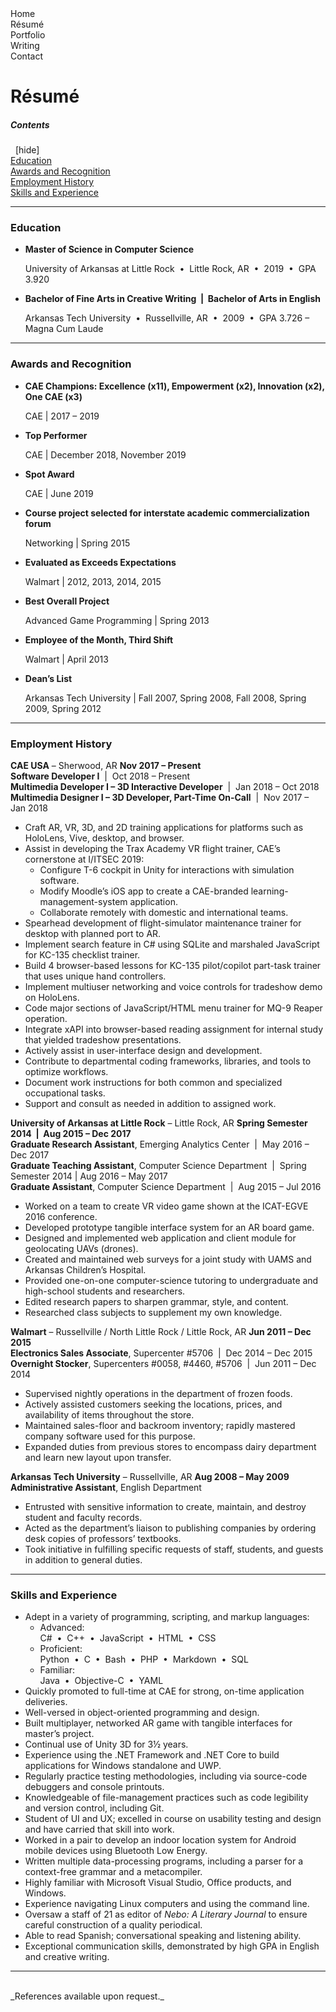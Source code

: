 <script src="https://code.jquery.com/jquery-3.2.1.min.js"></script>
<script src="/assets/js/menu-nav.js"></script>
<script src="/assets/js/toggle-toc.js"></script>

<div id="site-menu" class="site-menu">
  <div id="site-menu-button-containter-home" class="site-menu-button-container">
    <div id="site-menu-button-home" class="site-menu-button">
      <span class="site-menu-button-text">Home</span>
    </div>
  </div>
  <div id="site-menu-button-container-resume" class="site-menu-button-container">
    <div id="site-menu-button-resume" class="site-menu-button disabled">
      <span class="site-menu-button-text">R&#233;sum&#233;</span>
    </div>
  </div>
  <div id="site-menu-button-container-portfolio" class="site-menu-button-container">
    <div id="site-menu-button-portfolio" class="site-menu-button">
      <span class="site-menu-button-text">Portfolio</span>
    </div>
  </div>
  <div id="site-menu-button-container-writing" class="site-menu-button-container">
    <div id="site-menu-button-writing" class="site-menu-button">
      <span class="site-menu-button-text">Writing</span>
    </div>
  </div>
  <div id="site-menu-button-container-contact" class="site-menu-button-container">
    <div id="site-menu-button-contact" class="site-menu-button">
      <span class="site-menu-button-text">Contact</span>
    </div>
  </div>
</div>

# R&#233;sum&#233; #

<nav class="toc">
  <div class="toc-title">
    <h5 class="toc-title-text">Contents</h5>
    &nbsp;
    [<a class="smaller-text toc-toggle-text" onclick="toggleTOC()">hide</a>]
  </div>
  <div class="toc-headings">
    <a href="#education">Education</a><br>
    <a href="#awards-and-recognition">Awards and Recognition</a><br>
    <a href="#employment-history">Employment History</a><br>
    <a href="#skills-and-experience">Skills and Experience</a>
  </div>
</nav>

* * *

<div id="education">
  <h3>Education</h3>

  <ul>
    <li class="bullet-point-one"><p><strong>Master of Science in Computer Science</strong><br>
      <div class="bullet-addendum res">University of Arkansas at Little Rock&nbsp;&nbsp;•&nbsp;&nbsp;Little Rock, AR&nbsp;&nbsp;•&nbsp;&nbsp;2019&nbsp;&nbsp;•&nbsp;&nbsp;GPA 3.920</div></p></li>
    <li class="bullet-point-one"><p><strong>Bachelor of Fine Arts in Creative Writing&nbsp;&nbsp;|&nbsp;&nbsp;Bachelor of Arts in English</strong><br>
      <div class="bullet-addendum res">Arkansas Tech University&nbsp;&nbsp;•&nbsp;&nbsp;Russellville, AR&nbsp;&nbsp;•&nbsp;&nbsp;2009&nbsp;&nbsp;•&nbsp;&nbsp;GPA 3.726 – Magna Cum Laude</div></p></li>
  </ul>
</div>

* * *

<div id="awards-and-recognition">
  <h3>Awards and Recognition</h3>

  <ul>
    <li class="bullet-point-one"><p><strong>CAE Champions: Excellence (x11), Empowerment (x2), Innovation (x2), One CAE (x3)</strong><br>
      <div class="bullet-addendum res">CAE | 2017 – 2019</div></p></li>
    <li class="bullet-point-one"><p><strong>Top Performer</strong><br>
      <div class="bullet-addendum res">CAE | December 2018, November 2019</div></p></li>
    <li class="bullet-point-one"><p><strong>Spot Award</strong><br>
      <div class="bullet-addendum res">CAE | June 2019</div></p></li>
    <li class="bullet-point-one"><p><strong>Course project selected for interstate academic commercialization forum</strong><br>
      <div class="bullet-addendum res">Networking | Spring 2015</div></p></li>
    <li class="bullet-point-one"><p><strong>Evaluated as Exceeds Expectations</strong><br>
      <div class="bullet-addendum res">Walmart | 2012, 2013, 2014, 2015</div></p></li>
    <li class="bullet-point-one"><p><strong>Best Overall Project</strong><br>
      <div class="bullet-addendum res">Advanced Game Programming | Spring 2013</div></p></li>
    <li class="bullet-point-one"><p><strong>Employee of the Month, Third Shift</strong><br>
      <div class="bullet-addendum res">Walmart | April 2013</div></p></li>
    <li class="bullet-point-one"><p><strong>Dean’s List</strong><br>
      <div class="bullet-addendum res">Arkansas Tech University | Fall 2007, Spring 2008, Fall 2008, Spring 2009, Spring 2012</div></p></li>
  </ul>
</div>

* * *

<div id="employment-history">
  <h3>Employment History</h3>

  <div id="cae-nov17-present" class="job-container">
    <div class="job-employer-and-duration clearfix">
      <span class="float-left"><strong>CAE USA</strong> – Sherwood, AR</span>
      <span class="float-right"><strong>Nov 2017 – Present</strong></span>
    </div>
    <div class="job-description">
      <div class="job-position-group">
        <span class="job-position"><strong>Software Developer I</strong>&nbsp;&nbsp;|&nbsp;&nbsp;Oct 2018 – Present</span><br>
        <span class="job-position"><strong>Multimedia Developer I – 3D Interactive Developer</strong>&nbsp;&nbsp;|&nbsp;&nbsp;Jan 2018 – Oct 2018</span><br>
        <span class="job-position"><strong>Multimedia Designer I – 3D Developer, Part-Time On-Call</strong>&nbsp;&nbsp;|&nbsp;&nbsp;Nov 2017 – Jan 2018</span>
      </div>
      <ul class="job-activities">
        <li class="bullet-point-two">Craft AR, VR, 3D, and 2D training applications for platforms such as HoloLens, Vive, desktop, and browser.</li>
        <li class="bullet-point-two contains-sublist">
          Assist in developing the Trax Academy VR flight trainer, CAE’s cornerstone at I/ITSEC 2019:
          <ul class="sublist">
            <li class="bullet-point-three">Configure T-6 cockpit in Unity for interactions with simulation software.</li>
            <li class="bullet-point-three">Modify Moodle’s iOS app to create a CAE-branded learning-management-system application.</li>
            <li class="bullet-point-three">Collaborate remotely with domestic and international teams.</li>
          </ul>
        </li>
        <li class="bullet-point-two">Spearhead development of flight-simulator maintenance trainer for desktop with planned port to AR.</li>
        <li class="bullet-point-two">Implement search feature in C# using SQLite and marshaled JavaScript for KC-135 checklist trainer.</li>
        <li class="bullet-point-two">Build 4 browser-based lessons for KC-135 pilot/copilot part-task trainer that uses unique hand controllers.</li>
        <li class="bullet-point-two">Implement multiuser networking and voice controls for tradeshow demo on HoloLens.</li>
        <li class="bullet-point-two">Code major sections of JavaScript/HTML menu trainer for MQ-9 Reaper operation.</li>
        <li class="bullet-point-two">Integrate xAPI into browser-based reading assignment for internal study that yielded tradeshow presentations.</li>
        <li class="bullet-point-two">Actively assist in user-interface design and development.</li>
        <li class="bullet-point-two">Contribute to departmental coding frameworks, libraries, and tools to optimize workflows.</li>
        <li class="bullet-point-two">Document work instructions for both common and specialized occupational tasks.</li>
        <li class="bullet-point-two">Support and consult as needed in addition to assigned work.</li>
      </ul>
    </div>
  </div>

  <div id="ualr-spr14-aug15-dec17" class="job-container">
    <div class="job-employer-and-duration clearfix">
      <span class="float-left"><strong>University of Arkansas at Little Rock</strong> – Little Rock, AR</span>
      <span class="float-right"><strong>Spring Semester 2014&nbsp;&nbsp;|&nbsp;&nbsp;Aug 2015 – Dec 2017</strong></span>
    </div>
    <div class="job-description">
      <div class="job-position-group">
        <span class="job-position"><strong>Graduate Research Assistant</strong>, Emerging Analytics Center&nbsp;&nbsp;|&nbsp;&nbsp;May 2016 – Dec 2017</span><br>
        <span class="job-position"><strong>Graduate Teaching Assistant</strong>, Computer Science Department&nbsp;&nbsp;|&nbsp;&nbsp;Spring Semester 2014 | Aug 2016 – May 2017</span><br>
        <span class="job-position"><strong>Graduate Assistant</strong>, Computer Science Department&nbsp;&nbsp;|&nbsp;&nbsp;Aug 2015 – Jul 2016</span>
      </div>
      <ul class="job-activities">
        <li class="bullet-point-two">Worked on a team to create VR video game shown at the ICAT-EGVE 2016 conference.</li>
        <li class="bullet-point-two">Developed prototype tangible interface system for an AR board game.</li>
        <li class="bullet-point-two">Designed and implemented web application and client module for geolocating UAVs (drones).</li>
        <li class="bullet-point-two">Created and maintained web surveys for a joint study with UAMS and Arkansas Children’s Hospital.</li>
        <li class="bullet-point-two">Provided one-on-one computer-science tutoring to undergraduate and high-school students and researchers.</li>
        <li class="bullet-point-two">Edited research papers to sharpen grammar, style, and content.</li>
        <li class="bullet-point-two">Researched class subjects to supplement my own knowledge.</li>
      </ul>
    </div>
  </div>

  <div id="walmart-jun11-dec14" class="job-container">
    <div class="job-employer-and-duration clearfix">
      <span class="float-left"><strong>Walmart</strong> – Russellville / North Little Rock / Little Rock, AR</span>
      <span class="float-right"><strong>Jun 2011 – Dec 2015</strong></span>
    </div>
    <div class="job-description">
      <div class="job-position-group">
        <span class="job-position"><strong>Electronics Sales Associate</strong>, Supercenter #5706&nbsp;&nbsp;|&nbsp;&nbsp;Dec 2014 – Dec 2015</span><br>
        <span class="job-position"><strong>Overnight Stocker</strong>, Supercenters #0058, #4460, #5706&nbsp;&nbsp;|&nbsp;&nbsp;Jun 2011 – Dec 2014</span>
      </div>
      <ul class="job-activities">
        <li class="bullet-point-two">Supervised nightly operations in the department of frozen foods.</li>
        <li class="bullet-point-two">Actively assisted customers seeking the locations, prices, and availability of items throughout the store.</li>
        <li class="bullet-point-two">Maintained sales-floor and backroom inventory; rapidly mastered company software used for this purpose.</li>
        <li class="bullet-point-two">Expanded duties from previous stores to encompass dairy department and learn new layout upon transfer.</li>
      </ul>
    </div>
  </div>

  <div id="atu-aug08-may09" class="job-container">
    <div class="job-employer-and-duration clearfix">
      <span class="float-left"><strong>Arkansas Tech University</strong> – Russellville, AR</span>
      <span class="float-right"><strong>Aug 2008 – May 2009</strong></span>
    </div>
    <div class="job-description">
      <div class="job-position-group">
        <span class="job-position"><strong>Administrative Assistant</strong>, English Department</span>
      </div>
      <ul class="job-activities">
        <li class="bullet-point-two">Entrusted with sensitive information to create, maintain, and destroy student and faculty records.</li>
        <li class="bullet-point-two">Acted as the department’s liaison to publishing companies by ordering desk copies of professors’ textbooks.</li>
        <li class="bullet-point-two">Took initiative in fulfilling specific requests of staff, students, and guests in addition to general duties.</li>
      </ul>
    </div>
  </div>
</div>

* * *

<div id="skills-and-experience">
  <h3>Skills and Experience</h3>

  <ul>
    <li class="bullet-point-two contains-sublist">
      Adept in a variety of programming, scripting, and markup languages:
      <ul class="sublist">
        <li class="bullet-point-three">
          <span class="language-list">
            <span class="language-list-header">Advanced:</span>
            <div class="language-list-items">C#&nbsp;&nbsp;•&nbsp;&nbsp;C++&nbsp;&nbsp;•&nbsp;&nbsp;JavaScript&nbsp;&nbsp;•&nbsp;&nbsp;HTML&nbsp;&nbsp;•&nbsp;&nbsp;CSS</div>
          </span>
        </li>
        <li class="bullet-point-three">
          <span class="language-list">
            <span class="language-list-header">Proficient:</span>
            <div class="language-list-items">Python&nbsp;&nbsp;•&nbsp;&nbsp;C&nbsp;&nbsp;•&nbsp;&nbsp;Bash&nbsp;&nbsp;•&nbsp;&nbsp;PHP&nbsp;&nbsp;•&nbsp;&nbsp;Markdown&nbsp;&nbsp;•&nbsp;&nbsp;SQL</div>
          </span>
        </li>
        <li class="bullet-point-three">
          <span class="language-list">
            <span class="language-list-header">Familiar:</span>
            <div class="language-list-items">Java&nbsp;&nbsp;•&nbsp;&nbsp;Objective-C&nbsp;&nbsp;•&nbsp;&nbsp;YAML</div>
          </span>
        </li>
      </ul>
    </li>
    <li class="bullet-point-two">Quickly promoted to full-time at CAE for strong, on-time application deliveries.</li>
    <li class="bullet-point-two">Well-versed in object-oriented programming and design.</li>
    <li class="bullet-point-two">Built multiplayer, networked AR game with tangible interfaces for master’s project.</li>
    <li class="bullet-point-two">Continual use of Unity 3D for 3½ years.</li>
    <li class="bullet-point-two">Experience using the .NET Framework and .NET Core to build applications for Windows standalone and UWP.</li>
    <li class="bullet-point-two">Regularly practice testing methodologies, including via source-code debuggers and console printouts.</li>
    <li class="bullet-point-two">Knowledgeable of file-management practices such as code legibility and version control, including Git.</li>
    <li class="bullet-point-two">Student of UI and UX; excelled in course on usability testing and design and have carried that skill into work.</li>
    <li class="bullet-point-two">Worked in a pair to develop an indoor location system for Android mobile devices using Bluetooth Low Energy.</li>
    <li class="bullet-point-two">Written multiple data-processing programs, including a parser for a context-free grammar and a metacompiler.</li>
    <li class="bullet-point-two">Highly familiar with Microsoft Visual Studio, Office products, and Windows.</li>
    <li class="bullet-point-two">Experience navigating Linux computers and using the command line.</li>
    <li class="bullet-point-two">Oversaw a staff of 21 as editor of <em>Nebo: A Literary Journal</em> to ensure careful construction of a quality periodical.</li>
    <li class="bullet-point-two">Able to read Spanish; conversational speaking and listening ability.</li>
    <li class="bullet-point-two">Exceptional communication skills, demonstrated by high GPA in English and creative writing.</li>
  </ul>
</div>

* * *

<br>
_References available upon request._

